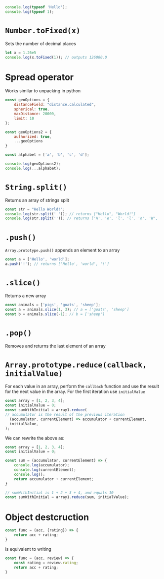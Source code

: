 ```js
console.log(typeof 'Hello');
console.log(typeof 1);
```

# `Number.toFixed(x)`
Sets the number of decimal places 
```js
let x = 1.26e5
console.log(x.toFixed(1)); // outputs 126000.0
```


# Spread operator

Works similar to unpacking in python
```js
const geoOptions = {
	distanceField: "distance.calculated",
    spherical: true,
    maxDistance: 20000,
    limit: 10
};

const geoOptions2 = {
	authorized: true,
	...geoOptions 
}

const alphabet = ['a', 'b', 'c', 'd'];

console.log(geoOptions2);
console.log(...alphabet);
```

# `String.split()`
Returns an array of strings split
```js
const str = "Hello World!";
console.log(str.split(' ')); // returns ["Hello", "World!"]
console.log(str.split('')); // returns ['H', 'e', 'l', 'l', 'o', 'W', 'o'...]
```

# `.push()`
`Array.prototype.push()` appends an element to an array
```js
const a = ['Hello', 'world'];
a.push('!'); // returns ['Hello', 'world', '!']
```

# `.slice()`
Returns a new array
```js
const animals = ['pigs', 'goats', 'sheep'];
const a = animals.slice(1, 3); // a = ['goats', 'sheep']
const b = animals.slice(-1); // b = ['sheep']
```

# `.pop()`
Removes and returns the last element of an array

# `Array.prototype.reduce(callback, initialValue)`

For each value in an array, perform the `callback` function and use the result for the next value in the array. For the first iteration use `initialValue`

```js
const array = [1, 2, 3, 4];
const initialValue = 0;
const sumWithInitial = array1.reduce(
// accumulator is the result of the previous iteration
  (accumulator, currentElement) => accumulator + currentElement,
  initialValue,
);
```

We can rewrite the above as:
```js
const array = [1, 2, 3, 4];
const initialValue = 0;

const sum = (accumulator, currentElement) => {
    console.log(accumulator);
    console.log(currentElement);
    console.log();
    return accumulator + currentElement;
}

// sumWithInitial is 1 + 2 + 3 + 4, and equals 10
const sumWithInitial = array1.reduce(sum, initialValue);
```


# Object destcruction
```js
const func = (acc, {rating}) => {
	return acc + rating;
}
```
is equivalent to writing
```js
const func = (acc, review) => {
	const rating = review.rating;
	return acc + rating;
}
```